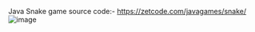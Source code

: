 Java Snake game source code:- https://zetcode.com/javagames/snake/
![image](https://github.com/user-attachments/assets/bfc1a815-6102-4bdf-adf4-545f31247632)
